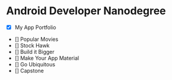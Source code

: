 # Android Developer Nanodegree

- [x] My App Portfolio
- []  Popular Movies
- [] Stock Hawk
- [] Build it Bigger
- [] Make Your App Material
- [] Go Ubiquitous
- [] Capstone
